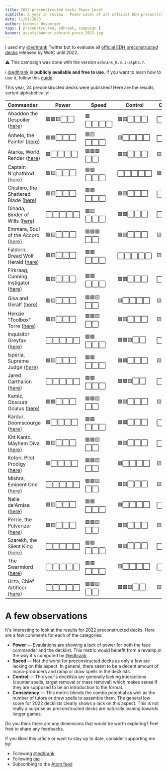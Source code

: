 ```yaml
---
title: 2022 preconstructed decks Power Level
subtitle: A year in review - Power Level of all official EDH preconstructed decks released in 2022
date: 11/01/2023
author: Ludovic Heyberger
tags: [ preconstructed, edhrank, campaign ]
banner: assets/banner_edhrank_preco_2022.jpg
---
```


I used my [@edhrank](https://twitter.com/edhrank) Twitter bot to evaluate all [official EDH preconstructed decks](https://twitter.com/edhrank/status/1612943906794094598) released by WotC until 2022.

⚠️ This campaign was done with the version `edhrank_0.0.1-alpha.7`.

ℹ️ [@edhrank](https://twitter.com/edhrank) is **publicly available and free to use**.
If you want to learn how to use it, follow this [guide](./tool_edhrank.html).

This year, 24 preconstructed decks were published! Here are the results, sorted alphabetically:

| Commander | Power | Speed | Control | Consistency |
|:---|---|---|---|---|
| Abaddon the Despoiler ([here](https://twitter.com/edhrank/status/1612943929682305024)) | 🟩🟩🟨⬜⬜ | 🟩⬜⬜⬜⬜ | 🟩🟨⬜⬜⬜ | ⬜⬜⬜⬜⬜ |
| Anhelo, the Painter ([here](https://twitter.com/edhrank/status/1612943951937380352)) | 🟩🟩⬜⬜⬜ | 🟩🟨⬜⬜⬜ | 🟨⬜⬜⬜⬜ | ⬜⬜⬜⬜⬜ |
| Atarka, World Render ([here](https://twitter.com/edhrank/status/1612943974674710529)) | 🟩⬜⬜⬜⬜ | 🟩🟩🟩⬜⬜ | 🟩🟨⬜⬜⬜ | 🟨⬜⬜⬜⬜ |
| Captain N'ghathrod ([here](https://twitter.com/edhrank/status/1612943998271750146)) | 🟩🟨⬜⬜⬜ | 🟩🟩⬜⬜⬜ | ⬜⬜⬜⬜⬜ | 🟩⬜⬜⬜⬜ |
| Chishiro, the Shattered Blade ([here](https://twitter.com/edhrank/status/1612944021135015936)) | 🟩🟨⬜⬜⬜ | 🟩🟩⬜⬜⬜ | 🟩🟨⬜⬜⬜ | ⬜⬜⬜⬜⬜ |
| Dihada, Binder of Wills ([here](https://twitter.com/edhrank/status/1612944043415044097)) | ⬜⬜⬜⬜⬜ | 🟩🟨⬜⬜⬜ | 🟩🟩⬜⬜⬜ | ⬜⬜⬜⬜⬜ |
| Emmara, Soul of the Accord ([here](https://twitter.com/edhrank/status/1612944065691095044)) | 🟩🟨⬜⬜⬜ | 🟩🟩🟩⬜⬜ | 🟩🟨⬜⬜⬜ | 🟨⬜⬜⬜⬜ |
| Faldorn, Dread Wolf Herald ([here](https://twitter.com/edhrank/status/1612944088059314177)) | 🟩🟨⬜⬜⬜ | 🟩🟩⬜⬜⬜ | ⬜⬜⬜⬜⬜ | 🟨⬜⬜⬜⬜ |
| Firkraag, Cunning Instigator ([here](https://twitter.com/edhrank/status/1612944110280663040)) | 🟩🟨⬜⬜⬜ | 🟩🟩⬜⬜⬜ | 🟩🟩⬜⬜⬜ | ⬜⬜⬜⬜⬜ |
| Gisa and Geralf ([here](https://twitter.com/edhrank/status/1612944133328363521)) | 🟩🟨⬜⬜⬜ | 🟩🟩🟨⬜⬜ | 🟨⬜⬜⬜⬜ | 🟨⬜⬜⬜⬜ |
| Henzie "Toolbox" Torre ([here](https://twitter.com/edhrank/status/1612944155587629059)) | 🟩🟨⬜⬜⬜ | 🟩🟩🟨⬜⬜ | 🟩🟨⬜⬜⬜ | 🟨⬜⬜⬜⬜ |
| Inquisitor Greyfax ([here](https://twitter.com/edhrank/status/1612944177892925443)) | ⬜⬜⬜⬜⬜ | 🟩🟩⬜⬜⬜ | 🟩🟩🟨⬜⬜ | ⬜⬜⬜⬜⬜ |
| Isperia, Supreme Judge ([here](https://twitter.com/edhrank/status/1612944201477459968)) | 🟩🟨⬜⬜⬜ | 🟩🟩⬜⬜⬜ | 🟩🟩⬜⬜⬜ | 🟨⬜⬜⬜⬜ |
| Jared Carthalion ([here](https://twitter.com/edhrank/status/1612944224701267969)) | ⬜⬜⬜⬜⬜ | 🟩🟩⬜⬜⬜ | 🟩🟩🟨⬜⬜ | ⬜⬜⬜⬜⬜ |
| Kamiz, Obscura Oculus ([here](https://twitter.com/edhrank/status/1612944247933603843)) | 🟩🟩⬜⬜⬜ | 🟩🟩🟨⬜⬜ | 🟩🟨⬜⬜⬜ | 🟨⬜⬜⬜⬜ |
| Kardur, Doomscourge ([here](https://twitter.com/edhrank/status/1612944271048310784)) | 🟩⬜⬜⬜⬜ | 🟩🟩⬜⬜⬜ | 🟩🟩⬜⬜⬜ | ⬜⬜⬜⬜⬜ |
| Kitt Kanto, Mayhem Diva ([here](https://twitter.com/edhrank/status/1612944294549114881)) | 🟩🟨⬜⬜⬜ | 🟩🟩🟨⬜⬜ | 🟩🟨⬜⬜⬜ | ⬜⬜⬜⬜⬜ |
| Kotori, Pilot Prodigy ([here](https://twitter.com/edhrank/status/1612944316866985984)) | 🟩⬜⬜⬜⬜ | 🟩🟩🟨⬜⬜ | 🟩⬜⬜⬜⬜ | 🟨⬜⬜⬜⬜ |
| Mishra, Eminent One ([here](https://twitter.com/edhrank/status/1612944339189043204)) | ⬜⬜⬜⬜⬜ | 🟩🟩🟨⬜⬜ | 🟩🟨⬜⬜⬜ | 🟨⬜⬜⬜⬜ |
| Nalia de'Arnise ([here](https://twitter.com/edhrank/status/1612944361834090498)) | 🟩🟨⬜⬜⬜ | 🟩🟩⬜⬜⬜ | 🟩⬜⬜⬜⬜ | ⬜⬜⬜⬜⬜ |
| Perrie, the Pulverizer ([here](https://twitter.com/edhrank/status/1612944384080609281)) | 🟩🟨⬜⬜⬜ | 🟩🟩🟨⬜⬜ | 🟩🟨⬜⬜⬜ | 🟨⬜⬜⬜⬜ |
| Szarekh, the Silent King ([here](https://twitter.com/edhrank/status/1612944406381748224)) | ⬜⬜⬜⬜⬜ | 🟩🟩⬜⬜⬜ | 🟩🟨⬜⬜⬜ | ⬜⬜⬜⬜⬜ |
| The Swarmlord ([here](https://twitter.com/edhrank/status/1612944431329460231)) | ⬜⬜⬜⬜⬜ | 🟩🟩⬜⬜⬜ | 🟨⬜⬜⬜⬜ | ⬜⬜⬜⬜⬜ |
| Urza, Chief Artificer ([here](https://twitter.com/edhrank/status/1612944454125584385)) | ⬜⬜⬜⬜⬜ | 🟩🟩🟨⬜⬜ | 🟩🟩🟨⬜⬜ | 🟨⬜⬜⬜⬜ |


# A few observations

It's interesting to look at the results for 2022 preconstructed decks. Here are a few comments for each of the categories:

- **Power** — Evaulations are showing a lack of power for both the face commander and the decklist. This metric would benefit from a revamp in the way it's computed by [@edhrank](https://twitter.com/edhrank).
- **Speed** — Not the worst for preconstructed decks as only a few are lacking on this aspect. In general, there seem to be a decent amount of mana-producers and ramp or draw spells in the decklists.
- **Control** — This year's decklists are generally lacking interactions (counter spells, target removal or mass removal) which makes sense if they are supposed to be an introduction to the format.
- **Consistency** — This metric blends the combo potential as well as the number of tutors or draw spells to assemble them. The general low score for 2022 decklists clearly shows a lack on this aspect. This is not really a surprise as preconstructed decks are naturally leaning towards longer games.

Do you think there are any dimensions that would be worth exploring? Feel free to share any feedbacks.

If you liked this article or want to stay up to date, consider supporting me by:

- Following [@edhrank](https://twitter.com/edhrank)
- Following [me](https://twitter.com/lheybergermtg)
- Subscribing to the [Atom feed](./feed.atom)
